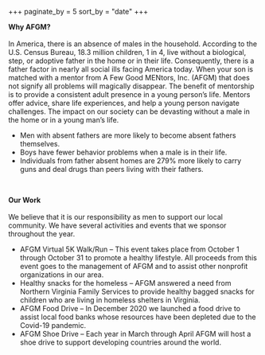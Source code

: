+++
paginate_by = 5
sort_by = "date"
+++

**Why AFGM?**  
<br>
In America, there is an absence of males in the household. According to the U.S. Census Bureau, 18.3
million children, 1 in 4, live without a biological, step, or adoptive father in the home or in their life.
Consequently, there is a father factor in nearly all social ills facing America today. When your son is
matched with a mentor from A Few Good MENtors, Inc. (AFGM) that does not signify all problems
will magically disappear. The benefit of mentorship is to provide a consistent adult presence in a young
person’s life. Mentors offer advice, share life experiences, and help a young person navigate
challenges. The impact on our society can be devasting without a male in the home or in a young man’s
life.

+ Men with absent fathers are more likely to become absent fathers themselves.
+ Boys have fewer behavior problems when a male is in their life.
+ Individuals from father absent homes are 279% more likely to carry guns and deal drugs than peers living with their fathers.  
<br>

**Our Work**  
<br>
We believe that it is our responsibility as men to support our local community.
We have several activities and events that we sponsor throughout the year.

+ AFGM Virtual 5K Walk/Run – This event takes place from October 1 through October
31 to promote a healthy lifestyle. All proceeds from this event goes to the
management of AFGM and to assist other nonprofit organizations in our area.
+ Healthy snacks for the homeless – AFGM answered a need from Northern Virginia
Family Services to provide healthy bagged snacks for children who are living in
homeless shelters in Virginia.
+ AFGM Food Drive – In December 2020 we launched a food drive to assist local food
banks whose resources have been depleted due to the Covid-19 pandemic.
+ AFGM Shoe Drive – Each year in March through April AFGM will host a shoe drive
to support developing countries around the world.  
<br>
